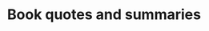 ---
tag: book-quotes-and-summaries
title: Book quotes and summaries
description:
hero:
  label:
  heading:
  text_markdown:
page_blocks:
  - _id: posts_relevant
---